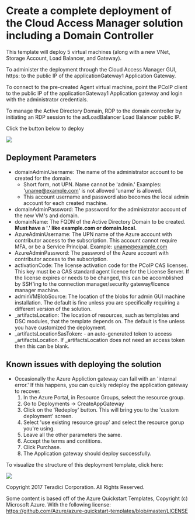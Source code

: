 # Create a complete deployment of the Cloud Access Manager solution including a Domain Controller

This template will deploy 5 virtual machines (along with a new VNet, Storage Account, Load Balancer, and Gateway).

To administer the deployment through the Cloud Access Manager GUI, https: to the public IP of the applicationGateway1 Application Gateway.

To connect to the pre-created Agent virtual machine, point the PCoIP client to the public IP of the applicationGateway1 Application gateway and login with the administrator credentials.

To manage the Active Directory Domain, RDP to the domain controller by initiating an RDP session to the adLoadBalancer Load Balancer public IP.


Click the button below to deploy

<a target="_blank" href="https://portal.azure.com/#create/Microsoft.Template/uri/https%3A%2F%2Fraw.githubusercontent.com%2Fteradici%2Fdeploy%2Fmaster%2Fdev%2Fdomain-controller%2Fazuredeploy.json">
    <img src="http://azuredeploy.net/deploybutton.png"/>
</a>

## Deployment Parameters

* domainAdminUsername: The name of the administrator account to be created for the domain.
  * Short form, not UPN. Name cannot be 'admin.' Examples: 'uname@example.com' is not allowed 'uname' is allowed.
  * This account username and password also becomes the local admin account for each created machine.
* domainAdminPassword: The password for the administrator account of the new VM's and domain.
* domainName: The FQDN of the Active Directory Domain to be created. **Must have a '.' like example.com or domain.local.**
* AzureAdminUsername: The UPN name of the Azure account with contributor access to the subscription. This account cannot require MFA, or be a Service Principal. Example: uname@example.com
* AzureAdminPassword: The password of the Azure account with contributor access to the subscription.
* activationCode: The license activation code for the PCoIP CAS licenses. This key must be a CAS standard agent licence for the License Server. If the license expires or needs to be changed, this can be accomblished by SSH'ing to the connection manager/security gateway/licence manager machine.
* adminVMBlobSource: The location of the blobs for admin GUI machine installation. The default is fine unless you are specifically requiring a different version of the solution.
* _artifactsLocation: The location of resources, such as templates and DSC modules, that the template depends on. The default is fine unless you have customized the deployment.
* _artifactsLocationSasToken: - an auto-generated token to access _artifactsLocation. If _artifactsLocation does not need an access token then this can be blank.

## Known issues with deploying the solution

* Occasionally the Azure Appliction gateway can fail with an 'internal error.' If this happens, you can quickly redeploy the application gateway to recover.
  1. In the Azure Portal, in Resource Groups, select the resource group.
  1. Go to Deployments -> CreateAppGateway
  1. Click on the 'Redeploy' button. This will bring you to the 'custom deployment' screen.
  1. Select 'use existing resource group' and select the resource gorup you're using.
  1. Leave all the other parameters the same.
  1. Accept the terms and contitions.
  1. Click Purchase.
  1. The Application gateway should deploy successfully.
        
To visualize the structure of this deployment template, click here:

<a target="_blank" href="http://armviz.io/#/?load=https%3A%2F%2Fraw.githubusercontent.com%2Fteradici%2Fdeploy%2Fmaster%2Fdev%2Fdomain-controller%2Fazuredeploy.json">
    <img src="http://armviz.io/visualizebutton.png"/>
</a>



Copyright 2017 Teradici Corporation. All Rights Reserved.

Some content is based off of the Azure Quickstart Templates, Copyright (c) Microsoft Azure. With the following license: https://github.com/Azure/azure-quickstart-templates/blob/master/LICENSE
